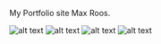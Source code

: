 My Portfolio site Max Roos. 

![alt text](https://cdn.discordapp.com/attachments/746464734664065175/1082282170313355344/image.png)
![alt text](https://cdn.discordapp.com/attachments/746464734664065175/1081725547559784569/image.png)
![alt text](https://media.discordapp.net/attachments/746464734664065175/1081725952754712756/image.png?width=1247&height=903)
![alt text](https://cdn.discordapp.com/attachments/746464734664065175/1081933835723350077/image.png)
